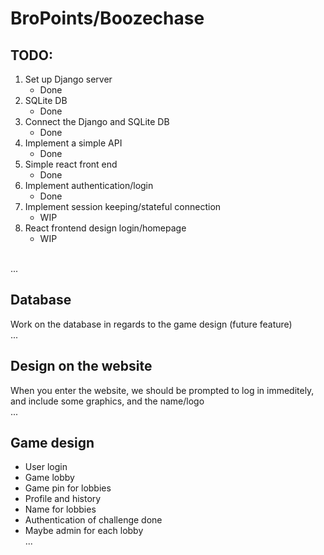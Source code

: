 # BroPoints/Boozechase
## TODO:

1. Set up Django server
	- Done
2. SQLite DB
	- Done
3. Connect the Django and SQLite DB
	- Done
4. Implement a simple API
	- Done
5. Simple react front end
	- Done
6. Implement authentication/login
	- Done
7. Implement session keeping/stateful connection
	- WIP
8. React frontend design login/homepage
	- WIP
<br>
...

## Database
Work on the database in regards to the game design (future feature)<br>
...

## Design on the website
When you enter the website, we should be prompted to log in immeditely,
and include some graphics, and the name/logo<br>
...

## Game design
- User login<br>
- Game lobby<br>
- Game pin for lobbies<br>
- Profile and history<br>
- Name for lobbies<br>
- Authentication of challenge done<br>
- Maybe admin for each lobby<br>
...

